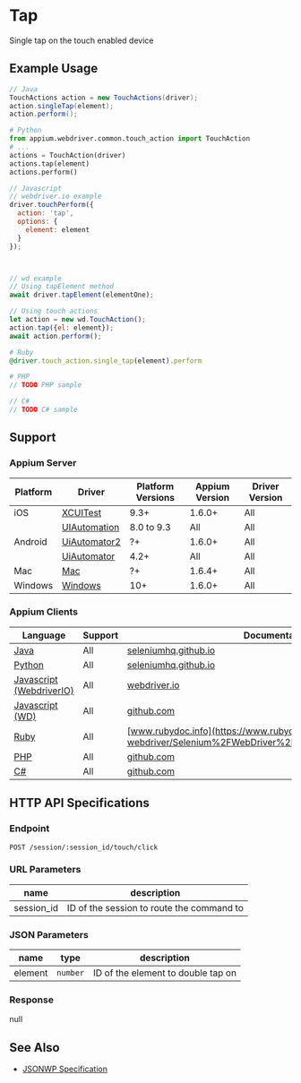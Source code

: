 # Tap

Single tap on the touch enabled device
## Example Usage

```java
// Java
TouchActions action = new TouchActions(driver);
action.singleTap(element);
action.perform();

```

```python
# Python
from appium.webdriver.common.touch_action import TouchAction
# ...
actions = TouchAction(driver)
actions.tap(element)
actions.perform()

```

```javascript
// Javascript
// webdriver.io example
driver.touchPerform({
  action: 'tap',
  options: {
    element: element
  }
});



// wd example
// Using tapElement method
await driver.tapElement(elementOne);

// Using touch actions
let action = new wd.TouchAction();
action.tap({el: element});
await action.perform();

```

```ruby
# Ruby
@driver.touch_action.single_tap(element).perform

```

```php
# PHP
// TODO PHP sample

```

```csharp
// C#
// TODO C# sample

```



## Support

### Appium Server

|Platform|Driver|Platform Versions|Appium Version|Driver Version|
|--------|----------------|------|--------------|--------------|
| iOS | [XCUITest](/docs/en/drivers/ios-xcuitest.md) | 9.3+ | 1.6.0+ | All |
|  | [UIAutomation](/docs/en/drivers/ios-uiautomation.md) | 8.0 to 9.3 | All | All |
| Android | [UiAutomator2](/docs/en/drivers/android-uiautomator2.md) | ?+ | 1.6.0+ | All |
|  | [UiAutomator](/docs/en/drivers/android-uiautomator.md) | 4.2+ | All | All |
| Mac | [Mac](/docs/en/drivers/mac.md) | ?+ | 1.6.4+ | All |
| Windows | [Windows](/docs/en/drivers/windows.md) | 10+ | 1.6.0+ | All |

### Appium Clients

|Language|Support|Documentation|
|--------|-------|-------------|
|[Java](https://github.com/appium/java-client/releases/latest)| All |  [seleniumhq.github.io](https://seleniumhq.github.io/selenium/docs/api/java/org/openqa/selenium/interactions/touch/TouchActions.html#singleTap-org.openqa.selenium.WebElement-)  |
|[Python](https://github.com/appium/python-client/releases/latest)| All |  [seleniumhq.github.io](https://seleniumhq.github.io/selenium/docs/api/py/webdriver/selenium.webdriver.common.touch_actions.html#selenium.webdriver.common.touch_actions.TouchActions.tap)  |
|[Javascript (WebdriverIO)](http://webdriver.io/index.html)| All |  [webdriver.io](http://webdriver.io/api/mobile/touchPerform.html)  |
|[Javascript (WD)](https://github.com/admc/wd/releases/latest)| All |  [github.com](https://github.com/admc/wd/blob/master/lib/commands.js#L1531)  |
|[Ruby](https://github.com/appium/ruby_lib/releases/latest)| All |  [www.rubydoc.info](https://www.rubydoc.info/gems/selenium-webdriver/Selenium%2FWebDriver%2FTouchActionBuilder:single_tap)  |
|[PHP](https://github.com/appium/php-client/releases/latest)| All |  [github.com](https://github.com/appium/php-client/)  |
|[C#](https://github.com/appium/appium-dotnet-driver/releases/latest)| All |  [github.com](https://github.com/appium/appium-dotnet-driver/)  |

## HTTP API Specifications

### Endpoint

`POST /session/:session_id/touch/click`

### URL Parameters

|name|description|
|----|-----------|
|session_id|ID of the session to route the command to|

### JSON Parameters

|name|type|description|
|----|----|-----------|
| element | `number` | ID of the element to double tap on |

### Response

null

## See Also

* [JSONWP Specification](https://github.com/SeleniumHQ/selenium/wiki/JsonWireProtocol#sessionsessionidtouchclick)
